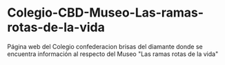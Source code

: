 # Colegio-CBD-Museo-Las-ramas-rotas-de-la-vida
Página web del Colegio confederacion brisas del diamante donde se encuentra información al respecto del Museo "Las ramas rotas de la vida"
